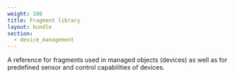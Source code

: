 ```yaml
---
weight: 100
title: Fragment library
layout: bundle
section:
  - device_management
---
```


A reference for fragments used in managed objects (devices) as well as for predefined sensor and control capabilities of devices.
